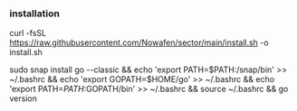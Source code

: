### installation

curl -fsSL https://raw.githubusercontent.com/Nowafen/sector/main/install.sh -o install.sh


sudo snap install go --classic && echo 'export PATH=$PATH:/snap/bin' >> ~/.bashrc && echo 'export GOPATH=$HOME/go' >> ~/.bashrc && echo 'export PATH=$PATH:$GOPATH/bin' >> ~/.bashrc && source ~/.bashrc && go version
